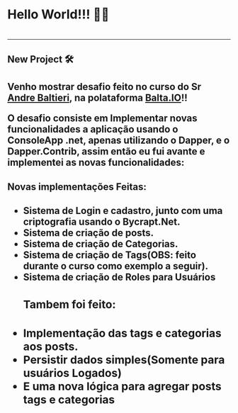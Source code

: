 <h1>  Hello World!!! 🫡🫡  <h1/>
<hr/>
<h2> New Project 🛠️ <h2/>
<p> Venho mostrar desafio feito no curso do Sr <a href="https://github.com/andrebaltieri">Andre Baltieri<a/>, na polataforma <a href="https://balta.io/">Balta.IO</a>!!</p>
<p> O desafio consiste em Implementar novas funcionalidades a aplicação usando o ConsoleApp .net, apenas utilizando o Dapper, e o Dapper.Contrib, assim então eu fui avante e implementei as novas funcionalidades:</p>
<h2>Novas implementações Feitas: <h2/>
<ul>
  <li>Sistema de Login e cadastro, junto com uma criptografia usando o Bycrapt.Net.</li>
  <li>Sistema de criação de posts.</li>
  <li>Sistema de criação de Categorias.</li>
  <li>Sistema de criação de Tags(OBS: feito durante o curso como exemplo a seguir).</li>
  <li>Sistema de criação de Roles para Usuários</li>
  <h3>Tambem foi feito:<h3/>
  <li>Implementação das tags e categorias aos posts.</li>
  <li>Persistir dados simples(Somente para usuários Logados)</li>
  <li>E uma nova lógica para agregar posts tags e categorias</li>
</ul>
